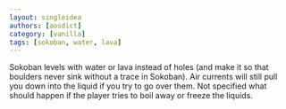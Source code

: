 ```yaml
---
layout: singleidea
authors: [aosdict]
category: [vanilla]
tags: [sokoban, water, lava]
---
```

Sokoban levels with water or lava instead of holes (and make it so that boulders never sink without a trace in Sokoban). Air currents will still pull you down into the liquid if you try to go over them. Not specified what should happen if the player tries to boil away or freeze the liquids.
